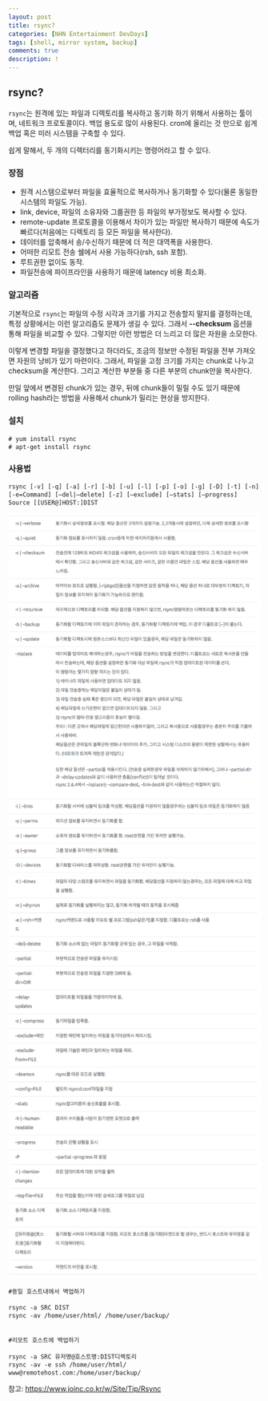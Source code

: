 ```yaml
---
layout: post
title: rsync?
categories: [NHN Entertainment DevDays]
tags: [shell, mirror system, backup]
comments: true
description: !
---
```


## rsync? ##

`rsync`는 원격에 있는 파일과 디렉토리를 복사하고 동기화 하기 위해서 사용하는 툴이며, 네트워크 프로토콜이다. 백업 용도로 많이 사용된다. cron에 올리는 것 만으로 쉽게 백업 혹은 미러 시스템을 구축할 수 있다.

쉽게 말해서, 두 개의 디렉터리를 동기화시키는 명령어라고 할 수 있다.

### 장점 ###

* 원격 시스템으로부터 파일을 효율적으로 복사하거나 동기화할 수 있다(물론 동일한 시스템의 파일도 가능).
* link, device, 파일의 소유자와 그룹권한 등 파일의 부가정보도 복사할 수 있다.
* remote-update 프로토콜을 이용해서 차이가 있는 파일만 복사하기 때문에 속도가 빠르다(처음에는 디렉토리 등 모든 파일을 복사한다).
* 데이터를 압축해서 송/수신하기 때문에 더 적은 대역폭을 사용한다.
* 어떠한 리모트 전송 쉘에서 사용 가능하다(rsh, ssh 포함).
* 루트권한 없이도 동작.
* 파일전송에 파이프라인을 사용하기 때문에 latency 비용 최소화.

### 알고리즘 ###

기본적으로 `rsync`는 파일의 수정 시각과 크기를 가지고 전송할지 말지를 결정하는데, 특정 상황에서는 이런 알고리즘도 문제가 생길 수 있다. 그래서 **--checksum** 옵션을 통해 파일을 비교할 수 있다. 그렇지만 이런 방법은 더 느리고 더 많은 자원을 소모한다.

이렇게 변경할 파일을 결정했다고 하더라도, 조금의 정보만 수정된 파일을 전부 가져오면 자원의 낭비가 있기 마련이다. 그래서, 파일을 고정 크기를 가지는 chunk로 나누고 checksum을 계산한다. 그리고 계산한 부분들 중 다른 부분의 chunk만을 복사한다.

만일 앞에서 변경된 chunk가 있는 경우, 뒤에 chunk들이 밀릴 수도 있기 때문에 rolling hash라는 방법을 사용해서 chunk가 밀리는 현상을 방지한다.

### 설치 ###

```
# yum install rsync
# apt-get install rsync
```

### 사용법 ###

```
rsync [-v] [-q] [-a] [-r] [-b] [-u] [-l] [-p] [-o] [-g] [-D] [-t] [-n] [-e=Command] [–del|–delete] [-z] [–exclude] [–stats] [–progress] Source [[USER@]HOST:]DIST
```

![inline-image1](https://github.com/plus4070/plus4070.github.io/blob/master/img/2017-03-28-Rsync/inline-image1.png?raw=true)
![inline-image2](https://github.com/plus4070/plus4070.github.io/blob/master/img/2017-03-28-Rsync/inline-image2.png?raw=true)

```
#동일 호스트내에서 백업하기

rsync -a SRC DIST
rsync -av /home/user/html/ /home/user/backup/


#리모트 호스트에 백업하기

rsync -a SRC 유저명@호스트명:DIST디렉토리
rsync -av -e ssh /home/user/html/ www@remotehost.com:/home/user/backup/
```

참고: https://www.joinc.co.kr/w/Site/Tip/Rsync
